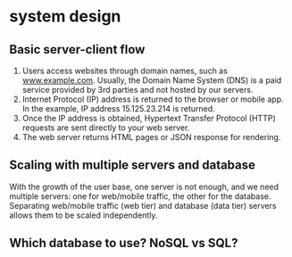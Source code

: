 # system design

## Basic server-client flow

1. Users access websites through domain names, such as www.example.com. Usually, the Domain Name System (DNS) is a paid service provided by 3rd parties and not hosted by our servers.
2. Internet Protocol (IP) address is returned to the browser or mobile app. In the example, IP address 15.125.23.214 is returned.
3. Once the IP address is obtained, Hypertext Transfer Protocol (HTTP) requests are sent directly to your web server.
4. The web server returns HTML pages or JSON response for rendering.

## Scaling with multiple servers and database

With the growth of the user base, one server is not enough, and we need multiple servers: one for web/mobile traffic, the other for the database. Separating web/mobile traffic (web tier) and database (data tier) servers allows them to be scaled independently.

## Which database to use? NoSQL vs SQL?
